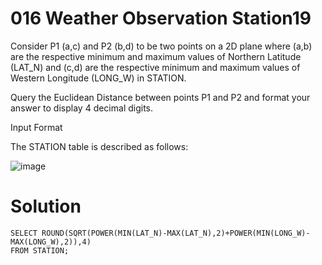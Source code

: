 # 016 Weather Observation Station19

Consider P1 (a,c) and P2 (b,d) to be two points on a 2D plane where (a,b) are the respective minimum and maximum values of Northern Latitude (LAT_N) and (c,d) are the respective minimum and maximum values of Western Longitude (LONG_W) in STATION.

Query the Euclidean Distance between points P1 and P2 and format your answer to display 4 decimal digits.

Input Format

The STATION table is described as follows:

![image](https://github.com/anaswick/my_portfolio/assets/24541471/64673715-94e6-43c4-bdf2-c03ea955c5ef)

# Solution

```
SELECT ROUND(SQRT(POWER(MIN(LAT_N)-MAX(LAT_N),2)+POWER(MIN(LONG_W)-MAX(LONG_W),2)),4)
FROM STATION;
```
